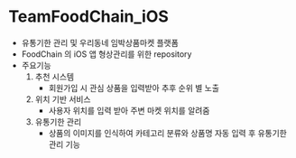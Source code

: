 # TeamFoodChain_iOS

+ 유통기한 관리 및 우리동네 임박상품마켓 플랫폼
+ FoodChain 의 iOS 앱 형상관리를 위한 repository
+ 주요기능
  1. 추천 시스템
     + 회원가입 시 관심 상품을 입력받아 추후 순위 별 노출
  2. 위치 기반 서비스
     + 사용자 위치를 입력 받아 주변 마켓 위치를 알려줌
  3. 유통기한 관리
     + 상품의 이미지를 인식하여 카테고리 분류와 상품명 자동 입력 후 유통기한 관리 기능